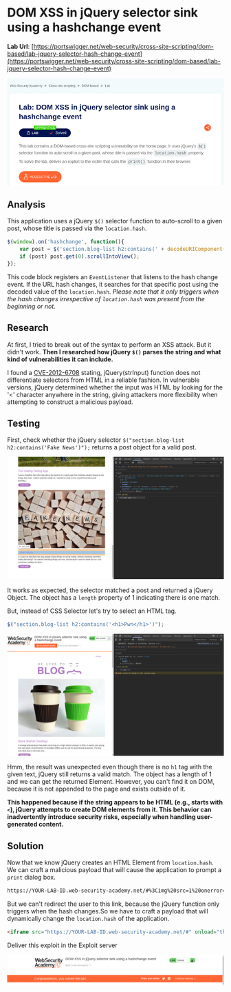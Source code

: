 # DOM XSS in jQuery selector sink using a hashchange event

**Lab Url**: [https://portswigger.net/web-security/cross-site-scripting/dom-based/lab-jquery-selector-hash-change-event](https://portswigger.net/web-security/cross-site-scripting/dom-based/lab-jquery-selector-hash-change-event)

![Lab Description](img/lab-description.png)

## Analysis

This application uses a jQuery `$()` selector function to auto-scroll to a given post, whose title is passed via the `location.hash`.

```javascript
$(window).on('hashchange', function(){
    var post = $('section.blog-list h2:contains(' + decodeURIComponent(window.location.hash.slice(1)) + ')');
    if (post) post.get(0).scrollIntoView();
}); 
```

This code block registers an `EventListener` that listens to the hash change event. If the URL hash changes, it searches for that specific post using the decoded value of the `location.hash`. *Please note that it only triggers when the hash changes irrespective of `location.hash` was present from the beginning or not.*

## Research

At first, I tried to break out of the syntax to perform an XSS attack. But it didn't work. **Then I researched how jQuery `$()` parses the string and what kind of vulnerabilities it can include.**

I found a [CVE-2012-6708](https://nvd.nist.gov/vuln/detail/cve-2012-6708) stating, jQuery(strInput) function does not differentiate selectors from HTML in a reliable fashion. In vulnerable versions, jQuery determined whether the input was HTML by looking for the '<' character anywhere in the string, giving attackers more flexibility when attempting to construct a malicious payload.

## Testing

First, check whether the jQuery selector `$("section.blog-list h2:contains('Fake News')");` returns a post object for a valid post.

![Valid Post](img/valid-post.png)

It works as expected, the selector matched a post and returned a jQuery Object. The object has a `length` property of 1 indicating there is one match.

But, instead of CSS Selector let's try to select an HTML tag.

```javascript
$("section.blog-list h2:contains('<h1>Pwn</h1>')");
```

![Invalid Post](img/invalid-post.png)

Hmm, the result was unexpected even though there is no `h1` tag with the given text, jQuery still returns a valid match. The object has a length of 1 and we can get the returned Element. However, you can't find it on DOM, because it is not appended to the page and exists outside of it.

**This happened because if the string appears to be HTML (e.g., starts with `<`), jQuery attempts to create DOM elements from it. This behavior can inadvertently introduce security risks, especially when handling user-generated content.**

## Solution

Now that we know jQuery creates an HTML Element from `location.hash`. We can craft a malicious payload that will cause the application to prompt a `print` dialog box.

```bash
https://YOUR-LAB-ID.web-security-academy.net/#%3Cimg%20src=1%20onerror=%22print()%22%20/%3E
```

But we can't redirect the user to this link, because the jQuery function only triggers when the hash changes.So we have to craft a payload that will dynamically change the `location.hash` of the application.

```html
<iframe src="https://YOUR-LAB-ID.web-security-academy.net/#" onload="this.src+='<img src=1 onerror=print()>'"></iframe>
```

Deliver this exploit in the Exploit server

![Lab Solved](img/lab-solved.png)
